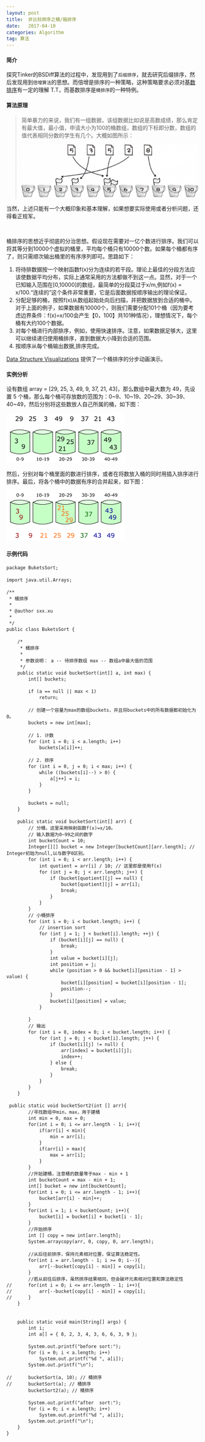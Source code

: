 ```yaml
---
layout: post
title:  非比较排序之桶/箱排序
date:   2017-04-10
categories: Algorithm
tag: 算法
---
```

 

#### 简介 ####

探究Tinker的BSDiff算法的过程中，发现用到了`后缀排序`，就去研究后缀排序，然后发现用到`倍增算法`的思想。而倍增是排序的一种策略，这种策略要求必须对[基数排序](http://xusx1024.com/2017/04/10/radix-sort/)有一定的理解 T.T，而基数排序是`桶排序`的一种特例。<br>

#### 算法原理 ####

>简单暴力的来说，我们有一组数据，该组数据比如说是高数成绩，那么肯定有最大值，最小值，申请大小为100的桶数组，数组的下标即分数，数组的值代表相同分数的学生有几个。大概如图所示：
>
>![示例图](/images/buckets_sort.png)
>
当然，上述只能有一个大概印象和基本理解，如果想要实际使用或者分析问题，还得看正规军。

<br>

桶排序的思想近乎彻底的分治思想。假设现在需要对一亿个数进行排序。我们可以将其等分到10000个虚拟的桶里，平均每个桶只有10000个数。如果每个桶都有序了，则只需顺次输出桶里的有序序列即可。思路如下：<br>
1. 将待排数据按一个映射函数f(x)分为连续的若干段。理论上最佳的分段方法应该使数据平均分布，实际上通常采用的方法都做不到这一点。显然，对于一个已知输入范围在[0,10000]的数组，最简单的分段莫过于x/m,例如f(x) = x/100.“连续的”这个条件非常重要，它是后面数据按顺序输出的理论保证。
2. 分配足够的桶，按照f(x)从数组起始处向后扫描，并把数据放到合适的桶中。对于上面的例子，如果数据有10000个，则我们需要分配101个桶（因为要考虑边界条件：f(x)=x/100会产生【0，100】共101种情况），理想情况下，每个桶有大约100个数据。
3. 对每个桶进行内部排序，例如，使用快速排序。注意，如果数据足够大，这里可以继续递归使用桶排序，直到数据大小降到合适的范围。
4. 按顺序从每个桶输出数据,排序完成。

[Data Structure Visualizations](http://www.cs.usfca.edu/~galles/visualization/BucketSort.html) 提供了一个桶排序的分步动画演示。

#### 实例分析 ####
设有数组 array = [29, 25, 3, 49, 9, 37, 21, 43]，那么数组中最大数为 49，先设置 5 个桶，那么每个桶可存放数的范围为：0~9、10~19、20~29、30~39、40~49，然后分别将这些数放人自己所属的桶，如下图：

![示例图](/images/bucket-sort-1.png)

然后，分别对每个桶里面的数进行排序，或者在将数放入桶的同时用插入排序进行排序。最后，将各个桶中的数据有序的合并起来，如下图：

![示例图](/images/bucket-sort-2.png)


#### 示例代码 ####
	
	package BuketsSort;
	
	import java.util.Arrays;
	
	/**
	 * 桶排序
	 * 
	 * @author sxx.xu
	 *
	 */
	public class BuketsSort {
	
		/*
		 * 桶排序
		 *
		 * 参数说明： a -- 待排序数组 max -- 数组a中最大值的范围
		 */
		public static void bucketSort(int[] a, int max) {
			int[] buckets;
	
			if (a == null || max < 1)
				return;
	
			// 创建一个容量为max的数组buckets，并且将buckets中的所有数据都初始化为0。
			buckets = new int[max];
	
			// 1. 计数
			for (int i = 0; i < a.length; i++)
				buckets[a[i]]++;
	
			// 2. 排序
			for (int i = 0, j = 0; i < max; i++) {
				while ((buckets[i]--) > 0) {
					a[j++] = i;
				}
			}
	
			buckets = null;
		}
	
		public static void bucketSort(int[] arr) {
			// 分桶，这里采用映射函数f(x)=x/10。
			// 输入数据为0~99之间的数字
			int bucketCount = 10;
			Integer[][] bucket = new Integer[bucketCount][arr.length]; // Integer初始为null,以与数字0区别。
			for (int i = 0; i < arr.length; i++) {
				int quotient = arr[i] / 10; // 这里即是使用f(x)
				for (int j = 0; j < arr.length; j++) {
					if (bucket[quotient][j] == null) {
						bucket[quotient][j] = arr[i];
						break;
					}
				}
			}
			// 小桶排序
			for (int i = 0; i < bucket.length; i++) {
				// insertion sort
				for (int j = 1; j < bucket[i].length; ++j) {
					if (bucket[i][j] == null) {
						break;
					}
					int value = bucket[i][j];
					int position = j;
					while (position > 0 && bucket[i][position - 1] > value) {
						bucket[i][position] = bucket[i][position - 1];
						position--;
					}
					bucket[i][position] = value;
				}
	
			}
			// 输出
			for (int i = 0, index = 0; i < bucket.length; i++) {
				for (int j = 0; j < bucket[i].length; j++) {
					if (bucket[i][j] != null) {
						arr[index] = bucket[i][j];
						index++;
					} else {
						break;
					}
				}
			}
		}
		
	 public static void bucketSort2(int [] arr){  
	        //寻找数组中min，max，用于建桶  
	        int min = 0, max = 0;  
	        for(int i = 0; i <= arr.length - 1; i++){  
	            if(arr[i] < min){  
	                min = arr[i];  
	            }  
	            if(arr[i] > max){  
	                max = arr[i];  
	            }  
	        }  
	        //开始建桶，注意桶的数量等于max - min + 1  
	        int bucketCount = max - min + 1;  
	        int[] bucket = new int[bucketCount];  
	        for(int i = 0; i <= arr.length - 1; i++){  
	            bucket[arr[i] - min]++;  
	        }  
	        for(int i = 1; i < bucketCount; i++){  
	            bucket[i] = bucket[i] + bucket[i - 1];  
	        }  
	        //开始排序  
	        int [] copy = new int[arr.length];  
	        System.arraycopy(arr, 0, copy, 0, arr.length);  
	          
	        //从后往前排序，保持元素相对位置，保证算法稳定性。  
	        for(int i = arr.length - 1; i >= 0; i--){  
	            arr[--bucket[copy[i] - min]] = copy[i];  
	        }  
	        //若从前往后排序，虽然排序结果相同，但会破坏元素相对位置和算法稳定性  
	//      for(int i = 0; i <= arr.length - 1; i++){  
	//          arr[--bucket[copy[i] - min]] = copy[i];  
	//      }  
	    }  
	
	
		public static void main(String[] args) {
			int i;
			int a[] = { 8, 2, 3, 4, 3, 6, 6, 3, 9 };
	
			System.out.printf("before sort:");
			for (i = 0; i < a.length; i++)
				System.out.printf("%d ", a[i]);
			System.out.printf("\n");
	
	//		bucketSort(a, 10); // 桶排序
	//		bucketSort(a); // 桶排序
			bucketSort2(a); // 桶排序
	
			System.out.printf("after  sort:");
			for (i = 0; i < a.length; i++)
				System.out.printf("%d ", a[i]);
			System.out.printf("\n");
		}
	}
